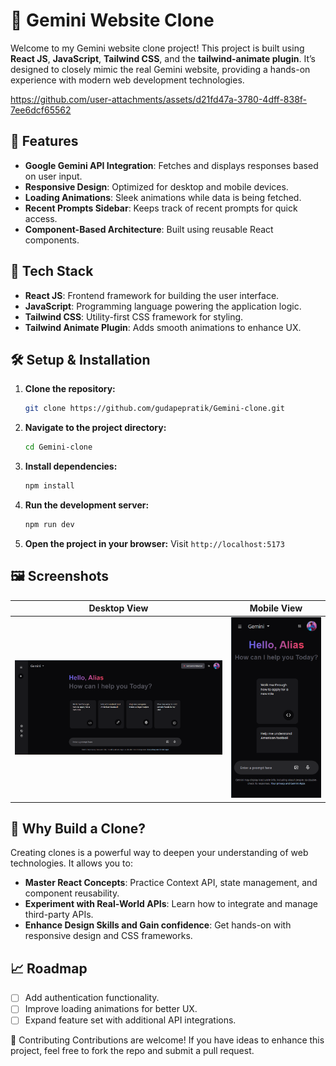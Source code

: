 # 🌟 Gemini Website Clone

Welcome to my Gemini website clone project! This project is built using **React JS**, **JavaScript**, **Tailwind CSS**, and the **tailwind-animate plugin**. It’s designed to closely mimic the real Gemini website, providing a hands-on experience with modern web development technologies.


https://github.com/user-attachments/assets/d21fd47a-3780-4dff-838f-7ee6dcf65562


## 🚀 Features

- **Google Gemini API Integration**: Fetches and displays responses based on user input.
- **Responsive Design**: Optimized for desktop and mobile devices.
- **Loading Animations**: Sleek animations while data is being fetched.
- **Recent Prompts Sidebar**: Keeps track of recent prompts for quick access.
- **Component-Based Architecture**: Built using reusable React components.

## 🔧 Tech Stack

- **React JS**: Frontend framework for building the user interface.
- **JavaScript**: Programming language powering the application logic.
- **Tailwind CSS**: Utility-first CSS framework for styling.
- **Tailwind Animate Plugin**: Adds smooth animations to enhance UX.

## 🛠️ Setup & Installation

1. **Clone the repository:**
   ```bash
   git clone https://github.com/gudapepratik/Gemini-clone.git
   ```
2. **Navigate to the project directory:**
   ```bash
   cd Gemini-clone
   ```
3. **Install dependencies:**
   ```bash
   npm install
   ```
4. **Run the development server:**
   ```bash
   npm run dev
   ```
5. **Open the project in your browser:**
   Visit `http://localhost:5173`

## 🖼️ Screenshots

| Desktop View  | Mobile View  |
|:-------------:|:------------:|
| ![Desktop](./Readme_assets/widescreen-view.png) | ![Mobile](./Readme_assets/mobile-view.png) |

## 🤔 Why Build a Clone?

Creating clones is a powerful way to deepen your understanding of web technologies. It allows you to:
- **Master React Concepts**: Practice Context API, state management, and component reusability.
- **Experiment with Real-World APIs**: Learn how to integrate and manage third-party APIs.
- **Enhance Design Skills and Gain confidence**: Get hands-on with responsive design and CSS frameworks.

## 📈 Roadmap

- [ ] Add authentication functionality.
- [ ] Improve loading animations for better UX.
- [ ] Expand feature set with additional API integrations.

🤝 Contributing
Contributions are welcome! If you have ideas to enhance this project, feel free to fork the repo and submit a pull request.

